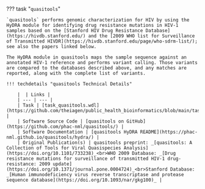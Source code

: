??? task "`quasitools`"

    `quasitools` performs genomic characterization for HIV by using the HyDRA module for identifying drug resistance mutations in HIV-1 samples based on the [Stanford HIV Drug Resistance Database](https://hivdb.stanford.edu/) and the [2009 WHO list for Surveillance of Transmitted HIVDR](https://hivdb.stanford.edu/page/who-sdrm-list/); see also the papers linked below.

    The HyDRA module in quasitools maps the sample sequence against an annotated HIV-1 reference and performs variant calling. Those variants are compared to the databases described above, and any matches are reported, along with the complete list of variants. 
    
    !!! techdetails "quasitools Technical Details"
        
        |  | Links |
        | --- | --- |
        | Task | [task_quasitools.wdl](https://github.com/theiagen/public_health_bioinformatics/blob/main/tasks/species_typing/lentivirus/task_quasitools.wdl) |
        | Software Source Code | [quasitools on GitHub](https://github.com/phac-nml/quasitools/) |
        | Software Documentation | [quasitools HyDRA README](https://phac-nml.github.io/quasitools/hydra/) |
        | Original Publication(s) | quasitools preprint: _[quasitools: A Collection of Tools for Viral Quasispecies Analysis](https://doi.org/10.1101/733238)_<br>WHO 2009 Database: _[Drug resistance mutations for surveillance of transmitted HIV-1 drug-resistance: 2009 update](https://doi.org/10.1371/journal.pone.0004724)_<br>Stanford Database: _[Human immunodeficiency virus reverse transcriptase and protease sequence database](https://doi.org/10.1093/nar/gkg100)_ |
